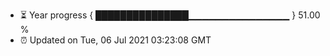 - ⏳ Year progress { ███████████████▁▁▁▁▁▁▁▁▁▁▁▁▁▁▁ } 51.00 %
- ⏰ Updated on Tue, 06 Jul 2021 03:23:08 GMT

